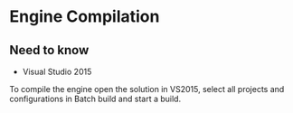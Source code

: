# Engine Compilation

## Need to know

- Visual Studio 2015

To compile the engine open the solution in VS2015, select all projects and configurations in Batch build and start a build.
